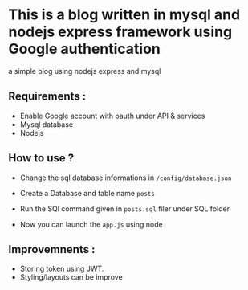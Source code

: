 # This is a blog written in mysql and nodejs express framework using Google authentication
a simple blog using nodejs express and mysql

## Requirements :
- Enable Google account with oauth under API & services 
- Mysql database
- Nodejs


## How to use ?
- Change the sql database informations in `/config/database.json`

- Create a Database and table name `posts`

- Run the SQl command given in `posts.sql` filer under SQL folder 

- Now you can launch the `app.js` using node

## Improvemnents :
 - Storing token using JWT.
 - Styling/layouts can be improve
